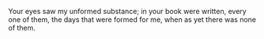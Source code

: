 Your eyes saw my unformed substance; in your book were written, every one of them, the days that were formed for me, when as yet there was none of them.
